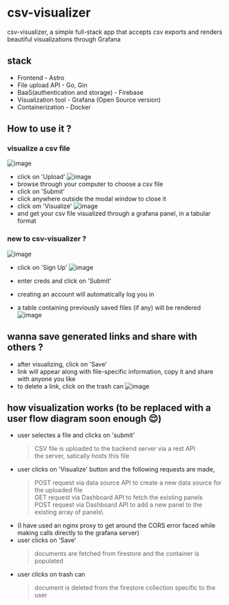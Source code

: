 # csv-visualizer
csv-visualizer, a simple full-stack app that accepts csv exports and renders beautiful visualizations through Grafana

## stack
- Frontend - Astro 
- File upload API - Go, Gin
- BaaS(authentication and storage) - Firebase
- Visualization tool - Grafana (Open Source version)
- Containerization - Docker

## How to use it ?

### visualize a csv file
![image](https://user-images.githubusercontent.com/83641627/229304559-c613d4c9-f3ba-417d-9482-c67d9894ead3.png)

- click on 'Upload'
![image](https://user-images.githubusercontent.com/83641627/229304690-80f7d3ec-5baa-4ca3-a833-811e0be9db69.png)
- browse through your computer to choose a csv file
- click on 'Submit'
- click anywhere outside the modal window to close it
- click om 'Visualize'
![image](https://user-images.githubusercontent.com/83641627/229304744-2dd5f610-f8bb-494d-b9f9-8dabda5bf290.png)
- and get your csv file visualized through a grafana panel, in a tabular format

### new to csv-visualizer ?
![image](https://user-images.githubusercontent.com/83641627/229306423-b5e41858-09d6-41df-9aa3-b090d004e07b.png)

- click on 'Sign Up'
![image](https://user-images.githubusercontent.com/83641627/229306437-64e615ae-e402-4b6d-98b2-6eacc86e1c03.png)

- enter creds and click on 'Submit'
- creating an account will automatically log you in
- a table containing previously saved files (if any) will be rendered 
![image](https://user-images.githubusercontent.com/83641627/229306565-af99ebb5-b3bc-4a6c-932d-ff931863790a.png)


## wanna save generated links and share with others ?
- after visualizing, click on 'Save'
- link will appear along with file-specific information, copy it and share with anyone you like
- to delete a link, click on the trash can 
![image](https://user-images.githubusercontent.com/83641627/229306634-41ab4716-278a-4fb5-b017-55228c5b0645.png)

## how visualization works (to be replaced with a user flow diagram soon enough 😌)
- user selectes a file and clicks on 'submit' 
  > CSV file is uploaded to the backend server via a rest API\
  > the server, satically hosts this file
- user clicks on 'Visualize' button and the following requests are made, 
  > POST request via data source API to create a new data source for the uploaded file\
  > GET request via Dashboard API to fetch the existing panels\
  > POST request via Dashboard API to add a new panel to the existing array of panels\
- (I have used an nginx proxy to get around the CORS error faced while making calls directly to the grafana server)
- user clicks on 'Save' 
  > documents are fetched from firestore and the container is populated
- user clicks on trash can
  > document is deleted from the firestore collection specific to the user
